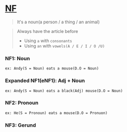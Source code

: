 # <a name="nf"></a>[NF](#nf)

> It's a noun(a person / a thing / an animal)

> Always have the article before
> - Using `a` with `consonants`
> - Using `an` with `vowels(A / E / I / O /U)`
### NF1: Noun
    ex: Andy(S = Noun) eats a mouse(D.O = Noun)
### Expanded NF1(eNF1): Adj + Noun
    ex: Andy(S = Noun) eats a black(Adj) mouse(D.O = Noun)
### NF2: Pronoun
    ex: He(S = Pronoun) eats a mouse(D.O = Pronuon)
### NF3: Gerund
